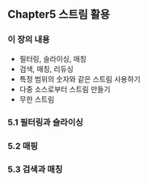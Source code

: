 ## Chapter5 스트림 활용

### 이 장의 내용
- 필터링, 슬라이싱, 매칭
- 검색, 매칭, 리듀싱
- 특정 범위의 숫자와 같은 스트림 사용하기
- 다중 소스로부터 스트림 만들기
- 무한 스트림
  
### 5.1 필터링과 슬라이싱 

### 5.2 매핑

### 5.3 검색과 매칭